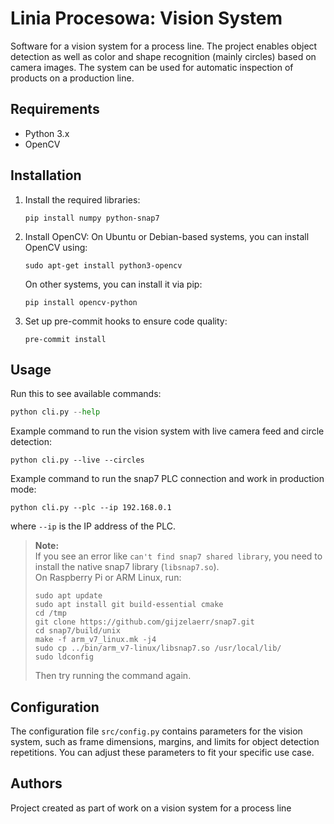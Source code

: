 # Linia Procesowa: Vision System

Software for a vision system for a process line. The project enables object detection as well as color and shape recognition (mainly circles) based on camera images. The system can be used for automatic inspection of products on a production line.

## Requirements

- Python 3.x
- OpenCV

## Installation

1. Install the required libraries:
    ```
    pip install numpy python-snap7
    ```

2. Install OpenCV:
On Ubuntu or Debian-based systems, you can install OpenCV using:
    ```
    sudo apt-get install python3-opencv
    ```
    On other systems, you can install it via pip:

    ```
    pip install opencv-python
    ```

2. Set up pre-commit hooks to ensure code quality:
    ```
    pre-commit install
    ```

## Usage
Run this to see available commands:

```python
python cli.py --help
```

Example command to run the vision system with live camera feed and circle detection:
```
python cli.py --live --circles
```

Example command to run the snap7 PLC connection and work in production mode:
```
python cli.py --plc --ip 192.168.0.1
```
where `--ip` is the IP address of the PLC.

> **Note:**  
> If you see an error like `can't find snap7 shared library`, you need to install the native snap7 library (`libsnap7.so`).  
> On Raspberry Pi or ARM Linux, run:
> ```
> sudo apt update
> sudo apt install git build-essential cmake
> cd /tmp
> git clone https://github.com/gijzelaerr/snap7.git
> cd snap7/build/unix
> make -f arm_v7_linux.mk -j4
> sudo cp ../bin/arm_v7-linux/libsnap7.so /usr/local/lib/
> sudo ldconfig
> ```
> Then try running the command again.

## Configuration
The configuration file `src/config.py` contains parameters for the vision system, such as frame dimensions, margins, and limits for object detection repetitions. You can adjust these parameters to fit your specific use case.

## Authors

Project created as part of work on a vision system for a process line